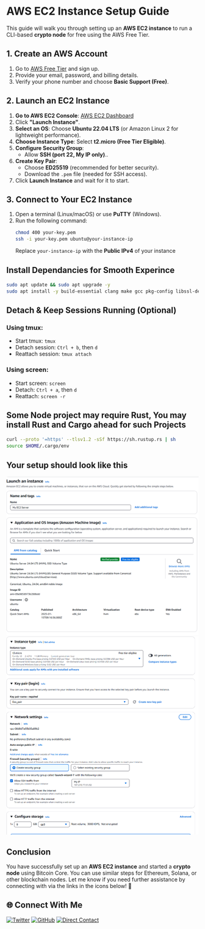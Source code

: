 # **AWS EC2 Instance Setup Guide**

This guide will walk you through setting up an **AWS EC2 instance** to run a CLI-based **crypto node** for free using the AWS Free Tier.

## **1. Create an AWS Account**
1. Go to [AWS Free Tier](https://aws.amazon.com/free/) and sign up.
2. Provide your email, password, and billing details.
3. Verify your phone number and choose **Basic Support (Free)**.

## **2. Launch an EC2 Instance**
1. **Go to AWS EC2 Console**: [AWS EC2 Dashboard](https://console.aws.amazon.com/ec2)
2. Click **"Launch Instance"**.
3. **Select an OS**: Choose **Ubuntu 22.04 LTS** (or Amazon Linux 2 for lightweight performance).
4. **Choose Instance Type**: Select **t2.micro (Free Tier Eligible)**.
5. **Configure Security Group**:
   - Allow **SSH (port 22, My IP only)**..
6. **Create Key Pair**:
   - Choose **ED25519** (recommended for better security).
   - Download the `.pem` file (needed for SSH access).
7. Click **Launch Instance** and wait for it to start.

## **3. Connect to Your EC2 Instance**
1. Open a terminal (Linux/macOS) or use **PuTTY** (Windows).
2. Run the following command:
   ```bash
   chmod 400 your-key.pem
   ssh -i your-key.pem ubuntu@your-instance-ip
   ```
   Replace `your-instance-ip` with the **Public IPv4** of your instance
 
## Install Dependancies for Smooth Experince
```bash
sudo apt update && sudo apt upgrade -y
sudo apt install -y build-essential clang make gcc pkg-config libssl-dev libcrypto++-dev libc6-dev zlib1g-dev curl wget tmux screen
```
## Detach & Keep Sessions Running (Optional)
### Using **tmux**:
- Start tmux: `tmux`
- Detach session: `Ctrl + b`, then `d`
- Reattach session: `tmux attach`

### Using **screen**:
- Start screen: `screen`
- Detach: `Ctrl + a`, then `d`
- Reattach: `screen -r`


## Some Node project may require Rust, You may install Rust and Cargo ahead for such Projects
```bash
curl --proto '=https' --tlsv1.2 -sSf https://sh.rustup.rs | sh
source $HOME/.cargo/env
```

## **Your setup should look like this**

<div align = "center">

<img src = "Instance EC2.png" alt = "EC2 Instance Launch page">
<img src = "EC2.png" alt = "EC2 Config Screenshot">

</div>

## **Conclusion**
You have successfully set up an **AWS EC2 instance** and started a **crypto node** using Bitcoin Core. You can use similar steps for Ethereum, Solana, or other blockchain nodes.
Let me know if you need further assistance by connecting with via the links in the icons below! 🚀

## 🌐 Connect With Me

[![Twitter](https://img.shields.io/badge/Twitter-%231DA1F2.svg?style=for-the-badge&logo=Twitter&logoColor=white)](https://twitter.com/oche_21)
[![GitHub](https://img.shields.io/badge/github-%23121011.svg?style=for-the-badge&logo=github&logoColor=white)](https://github.com/eso8484)
[![Direct Contact](https://img.shields.io/badge/Direct_Contact-%23009688.svg?style=for-the-badge&logo=telegram&logoColor=white)](https://t.me/eso8484)

